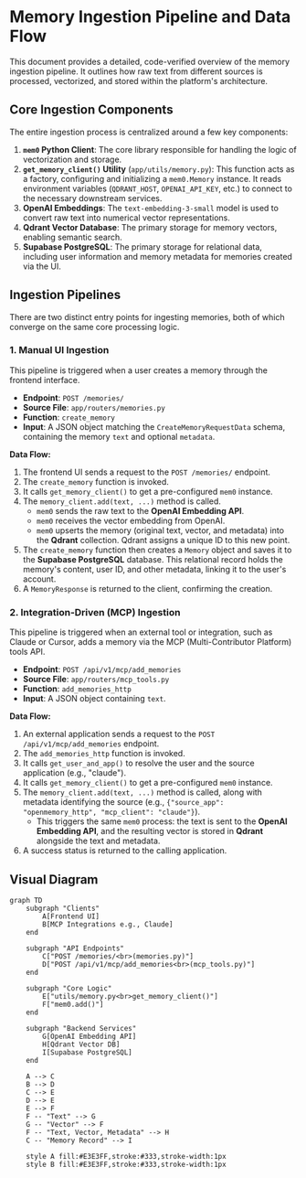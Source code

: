 # Memory Ingestion Pipeline and Data Flow

This document provides a detailed, code-verified overview of the memory ingestion pipeline. It outlines how raw text from different sources is processed, vectorized, and stored within the platform's architecture.

## Core Ingestion Components

The entire ingestion process is centralized around a few key components:

1.  **`mem0` Python Client**: The core library responsible for handling the logic of vectorization and storage.
2.  **`get_memory_client()` Utility** (`app/utils/memory.py`): This function acts as a factory, configuring and initializing a `mem0.Memory` instance. It reads environment variables (`QDRANT_HOST`, `OPENAI_API_KEY`, etc.) to connect to the necessary downstream services.
3.  **OpenAI Embeddings**: The `text-embedding-3-small` model is used to convert raw text into numerical vector representations.
4.  **Qdrant Vector Database**: The primary storage for memory vectors, enabling semantic search.
5.  **Supabase PostgreSQL**: The primary storage for relational data, including user information and memory metadata for memories created via the UI.

## Ingestion Pipelines

There are two distinct entry points for ingesting memories, both of which converge on the same core processing logic.

### 1. Manual UI Ingestion

This pipeline is triggered when a user creates a memory through the frontend interface.

*   **Endpoint**: `POST /memories/`
*   **Source File**: `app/routers/memories.py`
*   **Function**: `create_memory`
*   **Input**: A JSON object matching the `CreateMemoryRequestData` schema, containing the memory `text` and optional `metadata`.

**Data Flow:**

1.  The frontend UI sends a request to the `POST /memories/` endpoint.
2.  The `create_memory` function is invoked.
3.  It calls `get_memory_client()` to get a pre-configured `mem0` instance.
4.  The `memory_client.add(text, ...)` method is called.
    *   `mem0` sends the raw text to the **OpenAI Embedding API**.
    *   `mem0` receives the vector embedding from OpenAI.
    *   `mem0` upserts the memory (original text, vector, and metadata) into the **Qdrant** collection. Qdrant assigns a unique ID to this new point.
5.  The `create_memory` function then creates a `Memory` object and saves it to the **Supabase PostgreSQL** database. This relational record holds the memory's content, user ID, and other metadata, linking it to the user's account.
6.  A `MemoryResponse` is returned to the client, confirming the creation.

### 2. Integration-Driven (MCP) Ingestion

This pipeline is triggered when an external tool or integration, such as Claude or Cursor, adds a memory via the MCP (Multi-Contributor Platform) tools API.

*   **Endpoint**: `POST /api/v1/mcp/add_memories`
*   **Source File**: `app/routers/mcp_tools.py`
*   **Function**: `add_memories_http`
*   **Input**: A JSON object containing `text`.

**Data Flow:**

1.  An external application sends a request to the `POST /api/v1/mcp/add_memories` endpoint.
2.  The `add_memories_http` function is invoked.
3.  It calls `get_user_and_app()` to resolve the user and the source application (e.g., "claude").
4.  It calls `get_memory_client()` to get a pre-configured `mem0` instance.
5.  The `memory_client.add(text, ...)` method is called, along with metadata identifying the source (e.g., `{"source_app": "openmemory_http", "mcp_client": "claude"}`).
    *   This triggers the same `mem0` process: the text is sent to the **OpenAI Embedding API**, and the resulting vector is stored in **Qdrant** alongside the text and metadata.
6.  A success status is returned to the calling application.

## Visual Diagram

```mermaid
graph TD
    subgraph "Clients"
        A[Frontend UI]
        B[MCP Integrations e.g., Claude]
    end

    subgraph "API Endpoints"
        C["POST /memories/<br>(memories.py)"]
        D["POST /api/v1/mcp/add_memories<br>(mcp_tools.py)"]
    end

    subgraph "Core Logic"
        E["utils/memory.py<br>get_memory_client()"]
        F["mem0.add()"]
    end

    subgraph "Backend Services"
        G[OpenAI Embedding API]
        H[Qdrant Vector DB]
        I[Supabase PostgreSQL]
    end

    A --> C
    B --> D
    C --> E
    D --> E
    E --> F
    F -- "Text" --> G
    G -- "Vector" --> F
    F -- "Text, Vector, Metadata" --> H
    C -- "Memory Record" --> I

    style A fill:#E3E3FF,stroke:#333,stroke-width:1px
    style B fill:#E3E3FF,stroke:#333,stroke-width:1px
``` 